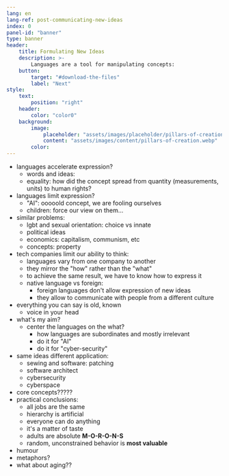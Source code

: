 ```yaml
---
lang: en
lang-ref: post-communicating-new-ideas
index: 0
panel-id: "banner"
type: banner
header:
    title: Formulating New Ideas
    description: >-
        Languages are a tool for manipulating concepts: 
    button:
        target: "#download-the-files"
        label: "Next"
style:
    text:
        position: "right"
    header:
        color: "color0"
    background:
        image:
            placeholder: "assets/images/placeholder/pillars-of-creation.webp"
            content: "assets/images/content/pillars-of-creation.webp"
        color:
---
```

- languages accelerate expression?
  - words and ideas: 
  - equality: how did the concept spread from quantity (measurements, units) to human rights?
- languages limit expression?
  - "AI": ooooold concept, we are fooling ourselves
  - children: force our view on them...
- similar problems:
  - lgbt and sexual orientation: choice vs innate
  - political ideas
  - economics: capitalism, communism, etc
  - concepts: property
- tech companies limit our ability to think:
  - languages vary from one company to another
  - they mirror the "how" rather than the "what"
  - to achieve the same result, we have to know how to express it 
  - native language vs foreign:
    - foreign languages don't allow expression of new ideas
    - they allow to communicate with people from a different culture
- everything you can say is old, known
  - voice in your head
- what's my aim?
  - center the languages on the what?
    - how languages are subordinates and mostly irrelevant
    - do it for "AI"
    - do it for "cyber-security"
- same ideas different application:
  - sewing and software: patching
  - software architect
  - cybersecurity
  - cyberspace
- core concepts?????
- practical conclusions:
  - all jobs are the same
  - hierarchy is artificial
  - everyone can do anything
  - it's a matter of taste
  - adults are absolute __M-O-R-O-N-S__
  - random, unconstrained behavior is __most valuable__
- humour
- metaphors?
- what about aging??

